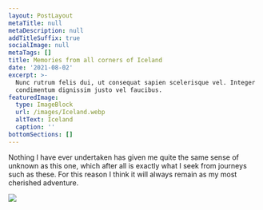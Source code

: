 ```yaml
---
layout: PostLayout
metaTitle: null
metaDescription: null
addTitleSuffix: true
socialImage: null
metaTags: []
title: Memories from all corners of Iceland
date: '2021-08-02'
excerpt: >-
  Nunc rutrum felis dui, ut consequat sapien scelerisque vel. Integer
  condimentum dignissim justo vel faucibus.
featuredImage:
  type: ImageBlock
  url: /images/Iceland.webp
  altText: Iceland
  caption: ''
bottomSections: []
---
```

Nothing I have ever undertaken has given me quite the same sense of unknown as this one, which after all is exactly what I seek from journeys such as these. For this reason I think it will always remain as my most cherished adventure.

![](/images/Iceland.webp)
